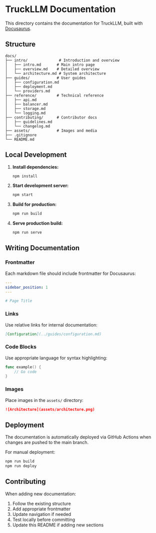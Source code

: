 # TruckLLM Documentation

This directory contains the documentation for TruckLLM, built with [Docusaurus](https://docusaurus.io/).

## Structure

```
docs/
├── intro/              # Introduction and overview
│   ├── intro.md       # Main intro page
│   ├── overview.md    # Detailed overview
│   └── architecture.md # System architecture
├── guides/            # User guides
│   ├── configuration.md
│   ├── deployment.md
│   └── providers.md
├── reference/         # Technical reference
│   ├── api.md
│   ├── balancer.md
│   ├── storage.md
│   └── logging.md
├── contributing/      # Contributor docs
│   ├── guidelines.md
│   └── changelog.md
├── assets/            # Images and media
├── .gitignore
└── README.md
```

## Local Development

1. **Install dependencies:**
   ```bash
   npm install
   ```

2. **Start development server:**
   ```bash
   npm start
   ```

3. **Build for production:**
   ```bash
   npm run build
   ```

4. **Serve production build:**
   ```bash
   npm run serve
   ```

## Writing Documentation

### Frontmatter

Each markdown file should include frontmatter for Docusaurus:

```yaml
---
sidebar_position: 1
---

# Page Title
```

### Links

Use relative links for internal documentation:

```markdown
[Configuration](../guides/configuration.md)
```

### Code Blocks

Use appropriate language for syntax highlighting:

```go
func example() {
    // Go code
}
```

### Images

Place images in the `assets/` directory:

```markdown
![Architecture](assets/architecture.png)
```

## Deployment

The documentation is automatically deployed via GitHub Actions when changes are pushed to the main branch.

For manual deployment:

```bash
npm run build
npm run deploy
```

## Contributing

When adding new documentation:

1. Follow the existing structure
2. Add appropriate frontmatter
3. Update navigation if needed
4. Test locally before committing
5. Update this README if adding new sections